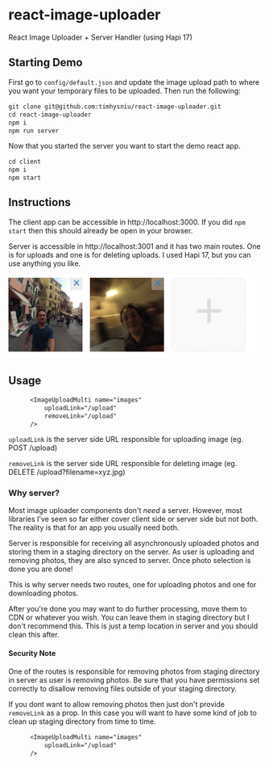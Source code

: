 # react-image-uploader

React Image Uploader + Server Handler (using Hapi 17)

## Starting Demo

First go to `config/default.json` and update the image upload path to where you want your temporary files to be uploaded. Then run the following:

```
git clone git@github.com:timhysniu/react-image-uploader.git
cd react-image-uploader
npm i
npm run server
```

Now that you started the server you want to start the demo react app.

```
cd client
npm i
npm start
```

## Instructions

The client app can be accessible in http://localhost:3000.
If you did `npm start` then this should already be open in your browser.

Server is accessible in http://localhost:3001 and it has two main routes. One is for uploads and one is for deleting uploads. I used Hapi 17, but you can use anything you like.

![React Image Uploader](/client/public/img/screenshot.png?raw=true "React Image Uploader")

## Usage

```
      <ImageUploadMulti name="images" 
          uploadLink="/upload"
          removeLink="/upload"
      />
```

`uploadLink` is the server side URL responsible for uploading image (eg. POST /upload)

`removeLink` is the server side URL responsible for deleting image (eg. DELETE /upload?filename=xyz.jpg)

### Why server?

Most image uploader components don't *need* a server. However, most libraries I've seen so far either cover client side or server side but not both. The reality is that for an app you usually need both.

Server is responsible for receiving  all asynchronously uploaded photos and storing them in a staging directory on the server. As user is uploading and removing photos, they are also synced to server. Once photo selection is done you are done!

This is why server needs two routes, one for uploading photos and one for downloading photos.

After you're done you may want to do further processing, move them to CDN or whatever you wish. You can leave them in staging directory but I don't recommend this. This is just a temp location in server and you should clean this after.

#### Security Note

One of the routes is responsible for removing photos from staging directory in server as user is removing photos. Be sure that you have permissions set correctly to disallow removing files outside of your staging directory. 

If you dont want to allow removing photos then just don't provide `removeLink` as a prop. In this case you will want to have some kind of job to clean up staging directory from time to time.

```
      <ImageUploadMulti name="images" 
          uploadLink="/upload"
      />
```
